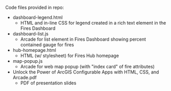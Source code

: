 Code files provided in repo:
- dashboard-legend.html
  - HTML and in-line CSS for legend created in a rich text element in the Fires Dashboard
- dashboard-list.js
  - Arcade for list element in Fires Dashboard showing percent contained gauge for fires
- hub-homepage.html
  - HTML (w/ stylesheet) for Fires Hub homepage
- map-popup.js
  - Arcade for web map popup (with "index card" of fire attributes)
- Unlock the Power of ArcGIS Configurable Apps with HTML, CSS, and Arcade.pdf
  - PDF of presentation slides
